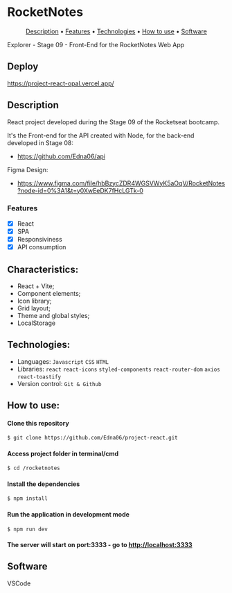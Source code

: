 # RocketNotes 

<p align="center">
 <a href="#Description">Description</a> •
 <a href="#Features">Features</a> • 
 <a href="#Technologies">Technologies</a> •
 <a href="#How to use">How to use</a> •
 <a href="#Software">Software</a> 
</p>

Explorer - Stage 09 - Front-End for the RocketNotes Web App
<div align="center">






</div>
<div id="Description">

## Deploy
https://project-react-opal.vercel.app/

## Description
React project developed during the Stage 09 of the Rocketseat bootcamp.

It's the Front-end for the API created with Node, for the back-end developed in Stage 08:
- https://github.com/Edna06/api

Figma Design:
- https://www.figma.com/file/hbBzycZDR4WGSVWyK5aOqV/RocketNotes?node-id=0%3A1&t=y0XwEeDK7fHcLGTk-0

</div> 
<div id="Features">

### Features

- [x] React
- [x] SPA
- [x] Responsiviness
- [x] API consumption

</div>
<div id="Characteristics">

## Characteristics:
- React + Vite;
- Component elements;
- Icon library;
- Grid layout;
- Theme and global styles;
- LocalStorage

</div>
<div id="Technologies">

## Technologies:

- Languages: `Javascript` `CSS` `HTML`
- Libraries: `react` `react-icons` `styled-components` `react-router-dom` `axios`  `react-toastify`
- Version control: `Git & Github`

</div>
<div id="How to use">

## How to use:

#### Clone this repository

```bash
$ git clone https://github.com/Edna06/project-react.git
```

#### Access project folder in terminal/cmd

```bash
$ cd /rocketnotes
```

#### Install the dependencies

```bash
$ npm install
```

#### Run the application in development mode

```bash
$ npm run dev
```
#### The server will start on port:3333 - go to <http://localhost:3333> 

</div>
<div id="Software">

## Software

VSCode
</div>
